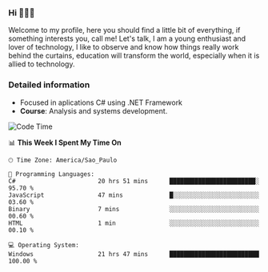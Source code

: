 


### Hi 🙋🏽‍♂️

Welcome to my profile, here you should find a little bit of everything, if something interests you, call me! Let's talk,
I am a young enthusiast and lover of technology, I like to observe and know how things really work behind the curtains, 
education will transform the world, especially when it is allied to technology.

### Detailed information
* Focused in aplications C# using .NET Framework
* **Course**: Analysis and systems development.

<!--START_SECTION:waka-->
![Code Time](http://img.shields.io/badge/Code%20Time-606%20hrs%2026%20mins-blue)

📊 **This Week I Spent My Time On** 

```text
🕑︎ Time Zone: America/Sao_Paulo

💬 Programming Languages: 
C#                       20 hrs 51 mins      ████████████████████████░   95.70 % 
JavaScript               47 mins             █░░░░░░░░░░░░░░░░░░░░░░░░   03.60 % 
Binary                   7 mins              ░░░░░░░░░░░░░░░░░░░░░░░░░   00.60 % 
HTML                     1 min               ░░░░░░░░░░░░░░░░░░░░░░░░░   00.10 % 

💻 Operating System: 
Windows                  21 hrs 47 mins      █████████████████████████   100.00 % 
```


<!--END_SECTION:waka-->


